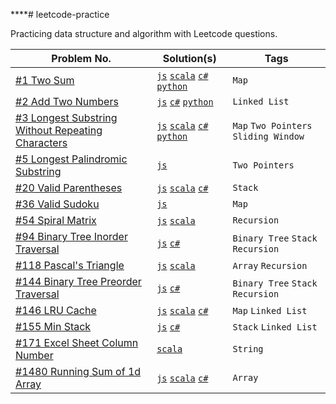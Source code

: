 ****# leetcode-practice

Practicing data structure and algorithm with Leetcode questions.

| Problem No.                                        | Solution(s) | Tags |
|----------------------------------------------------|-------------|------|
| [#1 Two Sum](https://leetcode.com/problems/two-sum) |       [`js`](./javascript/problems/1-twoSum.js) [`scala`](./scala/src/main/scala/TwoSum.scala) [`c#`](./csharp/Solution/1-TwoSum.cs) [`python`](./python/src/two_sum.py)     |   `Map`   |
| [#2 Add Two Numbers](https://leetcode.com/problems/add-two-numbers) |       [`js`](./javascript/problems/2-addTwoNumbers.js) [`c#`](./csharp/Solution/2-AddTwoNumbers.cs) [`python`](./python/src/add_two_number.py)      |   `Linked List`   |
| [#3 Longest Substring Without Repeating Characters](https://leetcode.com/problems/longest-substring-without-repeating-characters/) |       [`js`](./javascript/problems/3-lengthOfLongestSubstring.js) [`scala`](./scala/src/main/scala/AddTwoNumbers.scala) [`c#`](./csharp/Solution/3-LongestSubstringWithoutRepeatingCharacter.cs) [`python`](./python/src/longest_substring_without_repeating_characters.py)    |   `Map` `Two Pointers` `Sliding Window`   |
| [#5 Longest Palindromic Substring](https://leetcode.com/problems/longest-palindromic-substring) | [`js`](./javascript/problems/5-longestPalindromicSubstring.js) | `Two Pointers` |
| [#20 Valid Parentheses](https://leetcode.com/problems/valid-parentheses/) | [`js`](./javascript/problems/20-valid-parentheses.js) [`scala`](./scala/src/main/scala/ValidParentheses.scala) [`c#`](./csharp/Solution/20-ValidParentheses.cs) | `Stack` |
| [#36 Valid Sudoku](https://leetcode.com/problems/**valid**-sudoku/) | [`js`](./javascript/problems/36-validSudoku.js) | `Map` |
| [#54 Spiral Matrix](https://leetcode.com/problems/spiral-matrix//) | [`js`](./javascript/problems/54-spiralMatrix.jss) [`scala`](./scala/src/main/scala/SpiralMatrix.scala) | `Recursion` |
| [#94 Binary Tree Inorder Traversal](https://leetcode.com/problems/binary-tree-inorder-traversal/) | [`js`](./javascript/problems/94-binary-tree-inorder-traversal.js) [`c#`](./csharp/Solution/94-BinaryTreeInorderTraversal.cs) | `Binary Tree` `Stack` `Recursion` |
| [#118 Pascal's Triangle](https://leetcode.com/problems/pascals-triangle/) | [`js`](./javascript/problems/118-pascalTriangle.js) [`scala`](./scala/src/main/scala/PascalTriagle.scala) | `Array` `Recursion` |
| [#144 Binary Tree Preorder Traversal](https://leetcode.com/problems/binary-tree-preorder-traversal) | [`js`](./javascript/problems/144-binary-tree-preorder-traversal.js) [`c#`](./csharp/Solution/144-BinaryTreePreorderTraversal.cs) | `Binary Tree` `Stack` `Recursion` |
| [#146 LRU Cache](https://leetcode.com/problems/lru-cache/) | [`js`](./javascript/problems/146-LRUCache.js) [`scala`](./scala/src/main/scala/LruCache.scala) [`c#`](./csharp/Solution/146-LruCache.cs) | `Map` `Linked List` |
| [#155 Min Stack](https://leetcode.com/problems/min-stack/) | [`js`](./javascript/problems/155-minStack.js) [`c#`](./csharp/Solution/155-MinStack.cs) | `Stack` `Linked List` |
| [#171 Excel Sheet Column Number](https://leetcode.com/problems/excel-sheet-column-number/) | [`scala`](./scala/main/scala/TitleToNumber.scala) | `String`
| [#1480 Running Sum of 1d Array](https://leetcode.com/problems/running-sum-of-1d-array/) | [`js`](./javascript/problems/1480-runningSumOf1dArray.js) [`scala`](./scala/main/scala/RunningSumOf1dArray.scala) [`c#`](./csharp/Solution/1480-RunningSumOf1dArray.cs) | `Array` |

